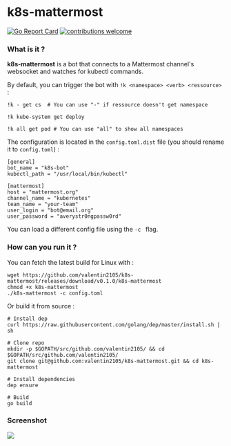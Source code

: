 # k8s-mattermost
[![Go Report Card](https://goreportcard.com/badge/github.com/valentin2105/k8s-mattermost)](https://goreportcard.com/report/github.com/valentin2105/k8s-mattermost)
[![contributions welcome](https://img.shields.io/badge/contributions-welcome-brightgreen.svg?style=flat)](https://github.com/dwyl/esta/issues)

### What is it ?
**k8s-mattermost** is a bot that connects to a Mattermost channel's websocket and watches for kubectl commands. 

By default, you can trigger the bot with `!k <namespace> <verb> <ressource>` :

```
!k - get cs  # You can use "-" if ressource doesn't get namespace

!k kube-system get deploy

!k all get pod # You can use "all" to show all namespaces
```

The configuration is located in the `config.toml.dist` file (you should rename it to `config.toml`) : 

```
[general]
bot_name = "k8s-bot"
kubectl_path = "/usr/local/bin/kubectl"

[mattermost]
host = "mattermost.org"
channel_name = "kubernetes"
team_name = "your-team"
user_login = "bot@email.org"
user_password = "averystr0ngpassw0rd"
```

You can load a different config file using the `-c ` flag. 


### How can you run it ?

You can fetch the latest build for Linux with :
```
wget https://github.com/valentin2105/k8s-mattermost/releases/download/v0.1.0/k8s-mattermost
chmod +x k8s-mattermost 
./k8s-mattermost -c config.toml
```

Or build it from source : 

```
# Install dep
curl https://raw.githubusercontent.com/golang/dep/master/install.sh | sh

# Clone repo
mkdir -p $GOPATH/src/github.com/valentin2105/ && cd $GOPATH/src/github.com/valentin2105/
git clone git@github.com:valentin2105/k8s-mattermost.git && cd k8s-mattermost 

# Install dependencies
dep ensure

# Build
go build
```

### Screenshot
![](https://i.imgur.com/6eFvItT.png)
